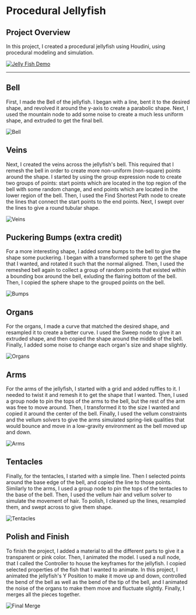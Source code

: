 # Procedural Jellyfish

## Project Overview

In this project, I created a procedural jellyfish using Houdini, using procedural modeling and simulation. 

[![Jelly Fish Demo](https://github.com/kyraSclark/hw02-jellyfish/assets/60115638/498fc3cc-83ac-4cd1-8541-8db57fe7c55f)]([https://youtu.be/vt5fpE0bzSY](https://youtu.be/mr_SnPgcRcI))

---

## Bell
First, I made the Bell of the jellyfish. I began with a line, bent it to the desired shape, and revolved it around the y-axis to create a parabolic shape. Next, I used the mountain node to add some noise to create a much less uniform shape, and extruded to get the final bell. 

![Bell](https://github.com/kyraSclark/hw02-jellyfish/assets/60115638/7cc5ef80-9230-4ae2-aa4d-2172aa9b68a3)

## Veins
Next, I created the veins across the jellyfish's bell. This required that I remesh the bell in order to create more non-uniform (non-square) points around the shape. I started by using the group expression node to create two groups of points: start points which are located in the top region of the bell with some random change, and end points which are located in the lower region of the bell. Then, I used the Find Shortest Path node to create the lines that connect the start points to the end points. Next, I swept over the lines to give a round tubular shape. 

![Veins](https://github.com/kyraSclark/hw02-jellyfish/assets/60115638/14c8ba49-d726-4b7e-9212-9cc8436ed4c4)

## Puckering Bumps (extra credit)
For a more interesting shape, I added some bumps to the bell to give the shape some puckering. I began with a transformed sphere to get the shape that I wanted, and rotated it such that the normal aligned. Then, I used the remeshed bell again to collect a group of random points that existed within a bounding box around the bell, exluding the flairing bottom of the bell. Then, I copied the sphere shape to the grouped points on the bell. 

![Bumps](https://github.com/kyraSclark/hw02-jellyfish/assets/60115638/d22c826f-025e-4a5c-bf70-d147238a47c9)

## Organs
For the organs, I made a curve that matched the desired shape, and resampled it to create a better curve. I used the Sweep node to give it an extruded shape, and then copied the shape around the middle of the bell. Finally, I added some noise to change each organ's size and shape slightly. 

![Organs](https://github.com/kyraSclark/hw02-jellyfish/assets/60115638/39dc2175-6b5c-4337-92c9-239ca8ab0c4f)

## Arms
For the arms of the jellyfish, I started with a grid and added ruffles to it. I needed to twist it and remesh it to get the shape that I wanted. Then, I used a group node to pin the tops of the arms to the bell, but the rest of the arm was free to move around. Then, I transformed it to the size I wanted and copied it around the center of the bell. Finally, I used the vellum constraints and the vellum solvers to give the arms simulated spring-liek qualities that would bounce and move in a low-gravity environment as the bell moved up and down. 

![Arms](https://github.com/kyraSclark/hw02-jellyfish/assets/60115638/a7b31bef-5a81-454c-adf1-3c9a4e66de2e)

## Tentacles
Finally, for the tentacles, I started with a simple line. Then I selected points around the base edge of the bell, and copied the line to those points. Similarly to the arms, I used a group node to pin the tops of the tentacles to the base of the bell. Then, I used the vellum hair and vellum solver to simulate the movement of hair. To polish, I cleaned up the lines, resampled them, and swept across to give them shape. 

![Tentacles](https://github.com/kyraSclark/hw02-jellyfish/assets/60115638/0718a010-cd58-49d5-af3f-cf6f9195f73c)

## Polish and Finish 
To finish the project, I added a material to all the different parts to give it a transparent or pink color. Then, I animated the model. I used a null node, that I called the Controller to house the keyframes for the jellyfish. I copied selected properties of the fish that I wanted to animate. In this project, I animated the jellyfish's Y Position to make it move up and down, controlled the bend of the bell as well as the bend of the tip of the bell, and I animated the noise of the organs to make them move and fluctuate slightly. Finally, I merges all the pieces together. 

![Final Merge](https://github.com/kyraSclark/hw02-jellyfish/assets/60115638/498fc3cc-83ac-4cd1-8541-8db57fe7c55f)
